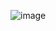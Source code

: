  ![image](https://github.com/jckk123/-/tree/main/%E8%80%83%E6%A0%B8%E5%AD%A6%E4%B9%A0%E7%AC%94%E8%AE%B0)

